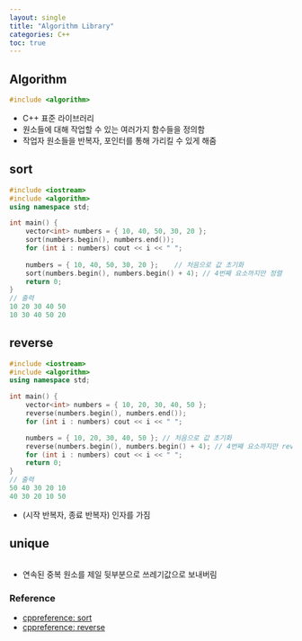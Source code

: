 ```yaml
---
layout: single
title: "Algorithm Library"
categories: C++
toc: true
---
```


## Algorithm
```cpp
#include <algorithm>
```
- C++ 표준 라이브러리
- 원소들에 대해 작업할 수 있는 여러가지 함수들을 정의함
- 작업자 원소들을 반복자, 포인터를 통해 가리킬 수 있게 해줌

## sort
```cpp
#include <iostream>
#include <algorithm>
using namespace std;

int main() {
    vector<int> numbers = { 10, 40, 50, 30, 20 };
    sort(numbers.begin(), numbers.end());
    for (int i : numbers) cout << i << " ";
    
    numbers = { 10, 40, 50, 30, 20 };    // 처음으로 값 초기화
    sort(numbers.begin(), numbers.begin() + 4); // 4번째 요소까지만 정렬
    return 0;
}
// 출력
10 20 30 40 50
10 30 40 50 20
```

## reverse
```cpp
#include <iostream>
#include <algorithm>
using namespace std;

int main() {
    vector<int> numbers = { 10, 20, 30, 40, 50 };
    reverse(numbers.begin(), numbers.end());
    for (int i : numbers) cout << i << " ";

    numbers = { 10, 20, 30, 40, 50 }; // 처음으로 값 초기화
    reverse(numbers.begin(), numbers.begin() + 4); // 4번째 요소까지만 reverse
    for (int i : numbers) cout << i << " ";
    return 0;
}
// 출력
50 40 30 20 10
40 30 20 10 50
```
- (시작 반복자, 종료 반복자) 인자를 가짐

## unique
```cpp

```
- 연속된 중복 원소를 제일 뒷부분으로 쓰레기값으로 보내버림

### Reference
- [cppreference: sort](https://en.cppreference.com/w/cpp/algorithm/sort)
- [cppreference: reverse](https://en.cppreference.com/w/cpp/algorithm/reverse)
